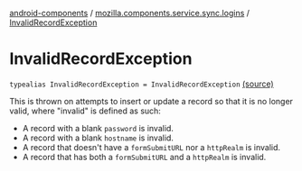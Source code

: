 [android-components](../index.md) / [mozilla.components.service.sync.logins](index.md) / [InvalidRecordException](./-invalid-record-exception.md)

# InvalidRecordException

`typealias InvalidRecordException = InvalidRecordException` [(source)](https://github.com/mozilla-mobile/android-components/blob/master/components/service/sync-logins/src/main/java/mozilla/components/service/sync/logins/SyncableLoginsStorage.kt#L91)

This is thrown on attempts to insert or update a record so that it
is no longer valid, where "invalid" is defined as such:

* A record with a blank `password` is invalid.
* A record with a blank `hostname` is invalid.
* A record that doesn't have a `formSubmitURL` nor a `httpRealm` is invalid.
* A record that has both a `formSubmitURL` and a `httpRealm` is invalid.
